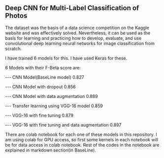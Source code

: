 ## Deep CNN for Multi-Label Classification of Photos

The dataset was the basis of a data science competition on the Kaggle website and was effectively solved. 
Nevertheless, it can be used as the basis for learning and 
practicing how to develop, evaluate, and use convolutional deep learning neural networks for image classification from scratch.

I have trained 6 models for this. I have used Keras for these.

6 Models with their F-Beta score are:

--- CNN Model(BaseLine model) 0.827

--- CNN Model with dropout  0.856

--- CNN Model with data augmentation 0.889 

--- Transfer learning using VGG-16 model  0.859

--- VGG-16 with fine tuning  0.879

--- VGG-16 with fine tuning and data augmentation  0.897

There are colab notebook for each one of these models in this repository.
I am using colab for GPU access, so first some kernels in each notebook will be for data access in colab notebook.
Rest of the codes in the notebook are explained in markdown section(in BaseLine).
